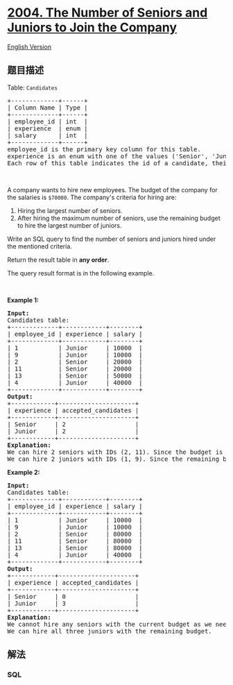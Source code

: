 # [2004. The Number of Seniors and Juniors to Join the Company](https://leetcode-cn.com/problems/the-number-of-seniors-and-juniors-to-join-the-company)

[English Version](/solution/2000-2099/2004.The%20Number%20of%20Seniors%20and%20Juniors%20to%20Join%20the%20Company/README_EN.md)

## 题目描述

<!-- 这里写题目描述 -->

<p>Table: <code>Candidates</code></p>

<pre>
+-------------+------+
| Column Name | Type |
+-------------+------+
| employee_id | int  |
| experience  | enum |
| salary      | int  |
+-------------+------+
employee_id is the primary key column for this table.
experience is an enum with one of the values (&#39;Senior&#39;, &#39;Junior&#39;).
Each row of this table indicates the id of a candidate, their monthly salary, and their experience.
</pre>

<p>&nbsp;</p>

<p>A company wants to hire new employees. The budget of the company for the salaries is <code>$70000</code>. The company&#39;s criteria for hiring are:</p>

<ol>
	<li>Hiring the largest number of seniors.</li>
	<li>After hiring the maximum number of seniors, use the remaining budget to hire the largest number of juniors.</li>
</ol>

<p>Write an SQL query to find the number of seniors and juniors hired under the mentioned criteria.</p>

<p>Return the result table in <strong>any order</strong>.</p>

<p>The query result format is in the following example.</p>

<p>&nbsp;</p>
<p><strong>Example 1:</strong></p>

<pre>
<strong>Input:</strong> 
Candidates table:
+-------------+------------+--------+
| employee_id | experience | salary |
+-------------+------------+--------+
| 1           | Junior     | 10000  |
| 9           | Junior     | 10000  |
| 2           | Senior     | 20000  |
| 11          | Senior     | 20000  |
| 13          | Senior     | 50000  |
| 4           | Junior     | 40000  |
+-------------+------------+--------+
<strong>Output:</strong> 
+------------+---------------------+
| experience | accepted_candidates |
+------------+---------------------+
| Senior     | 2                   |
| Junior     | 2                   |
+------------+---------------------+
<strong>Explanation:</strong> 
We can hire 2 seniors with IDs (2, 11). Since the budget is $70000 and the sum of their salaries is $40000, we still have $30000 but they are not enough to hire the senior candidate with ID 13.
We can hire 2 juniors with IDs (1, 9). Since the remaining budget is $30000 and the sum of their salaries is $20000, we still have $10000 but they are not enough to hire the junior candidate with ID 4.
</pre>

<p><strong>Example 2:</strong></p>

<pre>
<strong>Input:</strong> 
Candidates table:
+-------------+------------+--------+
| employee_id | experience | salary |
+-------------+------------+--------+
| 1           | Junior     | 10000  |
| 9           | Junior     | 10000  |
| 2           | Senior     | 80000  |
| 11          | Senior     | 80000  |
| 13          | Senior     | 80000  |
| 4           | Junior     | 40000  |
+-------------+------------+--------+
<strong>Output:</strong> 
+------------+---------------------+
| experience | accepted_candidates |
+------------+---------------------+
| Senior     | 0                   |
| Junior     | 3                   |
+------------+---------------------+
<strong>Explanation:</strong> 
We cannot hire any seniors with the current budget as we need at least $80000 to hire one senior.
We can hire all three juniors with the remaining budget.
</pre>

## 解法

<!-- 这里可写通用的实现逻辑 -->

<!-- tabs:start -->

### **SQL**

<!-- 这里可写当前语言的特殊实现逻辑 -->

```sql

```

<!-- tabs:end -->
